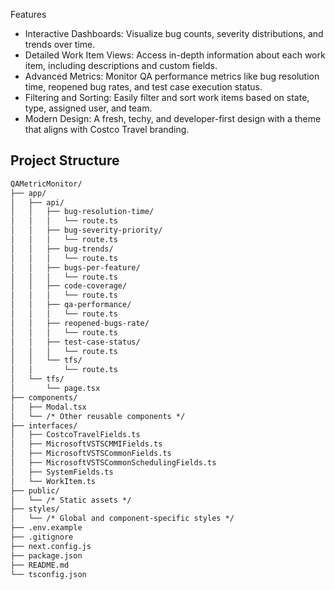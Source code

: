 Features
- Interactive Dashboards: Visualize bug counts, severity distributions, and trends over time.
- Detailed Work Item Views: Access in-depth information about each work item, including descriptions and custom fields.
- Advanced Metrics: Monitor QA performance metrics like bug resolution time, reopened bug rates, and test case execution status.
- Filtering and Sorting: Easily filter and sort work items based on state, type, assigned user, and team.
- Modern Design: A fresh, techy, and developer-first design with a theme that aligns with Costco Travel branding.

## Project Structure
```md
QAMetricMonitor/
├── app/
│   ├── api/
│   │   ├── bug-resolution-time/
│   │   │   └── route.ts
│   │   ├── bug-severity-priority/
│   │   │   └── route.ts
│   │   ├── bug-trends/
│   │   │   └── route.ts
│   │   ├── bugs-per-feature/
│   │   │   └── route.ts
│   │   ├── code-coverage/
│   │   │   └── route.ts
│   │   ├── qa-performance/
│   │   │   └── route.ts
│   │   ├── reopened-bugs-rate/
│   │   │   └── route.ts
│   │   ├── test-case-status/
│   │   │   └── route.ts
│   │   └── tfs/
│   │       └── route.ts
│   └── tfs/
│       └── page.tsx
├── components/
│   ├── Modal.tsx
│   └── /* Other reusable components */
├── interfaces/
│   ├── CostcoTravelFields.ts
│   ├── MicrosoftVSTSCMMIFields.ts
│   ├── MicrosoftVSTSCommonFields.ts
│   ├── MicrosoftVSTSCommonSchedulingFields.ts
│   ├── SystemFields.ts
│   └── WorkItem.ts
├── public/
│   └── /* Static assets */
├── styles/
│   └── /* Global and component-specific styles */
├── .env.example
├── .gitignore
├── next.config.js
├── package.json
├── README.md
└── tsconfig.json
```

